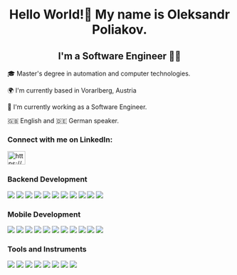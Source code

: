 
<h1 align="center"> Hello World!👋 My name is Oleksandr Poliakov.</h1>

<h2 align="center">I'm a Software Engineer 👨‍💻</h2>

<p> </p>
<p> 🎓 Master's degree in automation and computer technologies.
<p> 🌍 I'm currently based in Vorarlberg, Austria
<p> 🚀 I'm currently working as a Software Engineer.
<p> 🇬🇧 English and 🇩🇪 German speaker.

<h3 align="left">Connect with me on LinkedIn:</h3>
<p align="left">
  <a href="https://www.linkedin.com/in/alex-poliakov96/" target="blank"><img align="center" src="https://raw.githubusercontent.com/rahuldkjain/github-profile-readme-generator/master/src/images/icons/Social/linked-in-alt.svg" alt="https://www.linkedin.com/in/alex-poliakov96/" height="30" width="40" /></a>
</p>

<h3> Backend Development </h3>
<p>
  <img src="https://img.shields.io/badge/JAVA-00BFFF?style=for-the-badge&logo=CoffeeScript&logoColor=white"/> 
  <img src="https://img.shields.io/badge/Spring-4682B4?style=for-the-badge&logo=Spring&logoColor=white"/> 
  <img src="https://img.shields.io/badge/Mysql-00BFFF?style=for-the-badge&logo=MySql&logoColor=white"/> 
  <img src="https://img.shields.io/badge/Postgresql-4682B4?style=for-the-badge&logo=postgreSQL&logoColor=white"/> 
  <img src="https://img.shields.io/badge/Hibernate-00BFFF?style=for-the-badge&logo=Hibernate&logoColor=white"/> 
  <img src="https://img.shields.io/badge/JDBC-4682B4?style=for-the-badge"/>
  <img src="https://img.shields.io/badge/JUNIT-00BFFF?style=for-the-badge"/>
  <img src="https://img.shields.io/badge/HTTP SERVLETS-4682B4?style=for-the-badge" /> 
  <img src="https://img.shields.io/badge/Gradle-00BFFF?style=for-the-badge&logo=Gradle&logoColor=white"" /> 
  <img src="https://img.shields.io/badge/Apache Maven-4682B4?style=for-the-badge&logo=Apache Maven&logoColor=white"" /> 
  <img src="https://img.shields.io/badge/JPA-00BFFF?style=for-the-badge"/> 
</p>
  
<h3> Mobile Development </h3>
<p> 
<img src="https://img.shields.io/badge/Swift-00BFFF?style=for-the-badge&logo=Swift&logoColor=white"/>
<img src="https://img.shields.io/badge/SwiftUI-4682B4?style=for-the-badge"/>
<img src="https://img.shields.io/badge/Objective C-00BFFF?style=for-the-badge"/>
<img src="https://img.shields.io/badge/UIKit-4682B4?style=for-the-badge"/>
<img src="https://img.shields.io/badge/Combine-00BFFF?style=for-the-badge"/>
<img src="https://img.shields.io/badge/Core Data-4682B4?style=for-the-badge"/>
<img src="https://img.shields.io/badge/REST API-00BFFF?style=for-the-badge"/>
<img src="https://img.shields.io/badge/MVP-4682B4?style=for-the-badge"/>
<img src="https://img.shields.io/badge/MVVM-00BFFF?style=for-the-badge"/>
<img src="https://img.shields.io/badge/CocoaPods-4682B4?style=for-the-badge"/>
<img src="https://img.shields.io/badge/SOLID-00BFFF?style=for-the-badge"/>
</p>

<h3> Tools and Instruments </h3>
<p> 
  <img src="https://img.shields.io/badge/Git-00BFFF?style=for-the-badge&logo=Git&logoColor=white"/>
  <img src="https://img.shields.io/badge/Jenkins-4682B4?style=for-the-badge&logo=Jenkins&logoColor=white"/>
  <img src="https://img.shields.io/badge/Docker-00BFFF?style=for-the-badge&logo=Docker&logoColor=white"/> 
  <img src="https://img.shields.io/badge/Charles-4682B4?style=for-the-badge"/>
  <img src="https://img.shields.io/badge/Postman-00BFFF?style=for-the-badge&logo=Postman&logoColor=white"/>
  <img src="https://img.shields.io/badge/Jira-4682B4?style=for-the-badge&logo=Jira&logoColor=white"/>
  <img src="https://img.shields.io/badge/Scrum-00BFFF?style=for-the-badge&logo=Scrum&logoColor=white"/>
  <img src="https://img.shields.io/badge/Figma-4682B4?style=for-the-badge&logo=Figma&logoColor=white"/>
</p>

